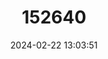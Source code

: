 ---
title: "152640"
category: "Sclerocactus wrightiae"
draft: false
date: 2024-02-22 13:03:51
languages:
  English: ["Wrights Fishhook Cactus"]
---